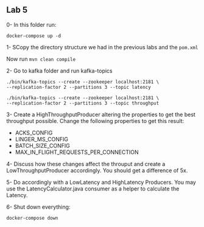 ## Lab 5

0- In this folder run:

```
docker-compose up -d
```


1- SCopy the directory structure we had in the previous labs and the `pom.xml`

Now run `mvn clean compile`

2- Go to kafka folder and run kafka-topics
```
./bin/kafka-topics --create --zookeeper localhost:2181 \
--replication-factor 2 --partitions 3 --topic latency

./bin/kafka-topics --create --zookeeper localhost:2181 \
--replication-factor 2 --partitions 3 --topic throughput
```

3- Create a HighThroughputProducer altering the properties to get the best throughput possible. Change the following properties to get this result:

* ACKS_CONFIG
* LINGER_MS_CONFIG
* BATCH_SIZE_CONFIG
* MAX_IN_FLIGHT_REQUESTS_PER_CONNECTION

4- Discuss how these changes affect the throuput and create a LowThroughputProducer accordingly. You should get a difference of 5x.

5- Do accordingly with a LowLatency and HighLatency Producers. You may use the LatencyCalculator.java consumer as a helper to calculate the Latency. 

6- Shut down everything:

```
docker-compose down
```

